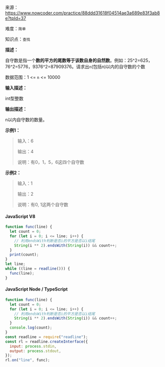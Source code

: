 来源：<https://www.nowcoder.com/practice/88ddd31618f04514ae3a689e83f3ab8e?tpId=37>

难度：`简单`

知识点：`查找`

**描述：**

自守数是指一个**数的平方的尾数等于该数自身的自然数**。例如：25^2=625，76^2=5776，9376^2=87909376。请求出`n`(包括n)以内的自守数的个数

数据范围：1 <= `n` <= 10000

**输入描述：**

int型整数

**输出描述：**

n以内自守数的数量。

**示例1：**

> 输入：6
>
> 输出：4
>
> 说明：有0，1，5，6这四个自守数

**示例2：**

> 输入：1
>
> 输出：2
>
> 说明：有0, 1这两个自守数

<!-- tabs:start -->

#### **JavaScript V8**

```javascript
function func(line) {
  let count = 0;
  for (let i = 0; i <= line; i++) {
    // 利用endsWith判断是否i的平方是否以i结尾
    String(i ** 2).endsWith(String(i)) && count++;
  }
  print(count);
}
let line;
while ((line = readline())) {
  func(line);
}
```

#### **JavaScript Node / TypeScript**

```javascript
function func(line) {
  let count = 0;
  for (let i = 0; i <= line; i++) {
    // 利用endsWith判断是否i的平方是否以i结尾
    String(i ** 2).endsWith(String(i)) && count++;
  }
  console.log(count);
}
const readline = require("readline");
const rl = readline.createInterface({
  input: process.stdin,
  output: process.stdout,
});
rl.on("line", func);
```

<!-- tabs:end -->
